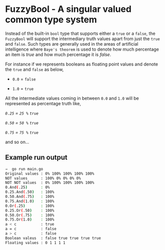# FuzzyBool - A singular valued common type system


Instead of the built-in `bool` type that supports either a `true` or a `false`, the `FuzzyBool` will support the intermediary truth values apart from just the `true` and `false`. Such types are generally used in the areas of artificial intelligence where `Baye's theorem` is used to denote how much percentage an item is *true* and how much percentage it is *false*.

For instance if we represents booleans as floating point values and denote the `true` and `false` as below,

- `0.0` = `false`

- `1.0` = `true`

All the intermediate values coming in between `0.0` and `1.0` will be represented as percentage truth like,

_`0.25` = `25 %` `true`_

_`0.50` = `50 %` `true`_

_`0.75` = `75 %` `true`_

and so on...

## Example run output

```bash
⇒  go run main.go
Original values : 0% 100% 100% 100% 100%
NOT values      : 100% 0% 0% 0% 0%
NOT NOT values  : 0% 100% 100% 100% 100%
0.And(.25)      : 0%
0.25.And(.50)   : 100%
0.50.And(.75)   : 100%
0.75.And(1.0)   : 100%
0.Or(.25)       : 100%
0.25.Or(.50)    : 100%
0.50.Or(.75)    : 100%
0.75.Or(1.0)    : 100%
a < c           : true
a = c           : false
a > c           : false
Boolean valeus  : false true true true true
Floating values : 0 1 1 1 1
```